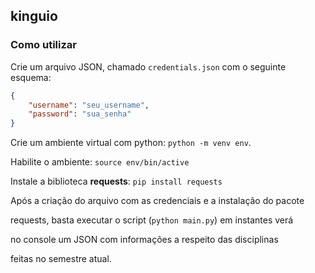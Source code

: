 ## kinguio

### Como utilizar

Crie um arquivo JSON, chamado `credentials.json` com o seguinte esquema:

```json
{
    "username": "seu_username",
    "password": "sua_senha"
}
```

Crie um ambiente virtual com python: `python -m venv env`.

Habilite o ambiente: `source env/bin/active`

Instale a biblioteca **requests**: `pip install requests`

Após a criação do arquivo com as credenciais e a instalação do pacote

requests, basta executar o script (`python main.py`) em instantes verá

no console um JSON com informações a respeito das disciplinas

feitas no semestre atual.
